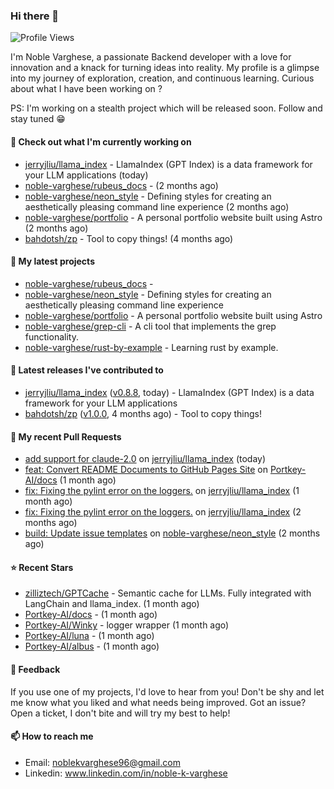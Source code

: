 ### Hi there 👋
![Profile Views](https://komarev.com/ghpvc/?username=noble-varghese&label=PROFILE+VIEWS)

I'm Noble Varghese, a passionate Backend developer with a love for innovation and a knack for turning ideas into reality. My profile is a glimpse into my journey of exploration, creation, and continuous learning. Curious about what I have been working on ?

PS: I'm working on a stealth project which will be released soon. Follow and stay tuned 😁

#### 👷 Check out what I'm currently working on

- [jerryjliu/llama_index](https://github.com/jerryjliu/llama_index) - LlamaIndex (GPT Index) is a data framework for your LLM applications (today)
- [noble-varghese/rubeus_docs](https://github.com/noble-varghese/rubeus_docs) -  (2 months ago)
- [noble-varghese/neon_style](https://github.com/noble-varghese/neon_style) - Defining styles for creating an aesthetically pleasing command line experience (2 months ago)
- [noble-varghese/portfolio](https://github.com/noble-varghese/portfolio) - A personal portfolio website built using Astro (2 months ago)
- [bahdotsh/zp](https://github.com/bahdotsh/zp) - Tool to copy things! (4 months ago)

#### 🌱 My latest projects

- [noble-varghese/rubeus_docs](https://github.com/noble-varghese/rubeus_docs) - 
- [noble-varghese/neon_style](https://github.com/noble-varghese/neon_style) - Defining styles for creating an aesthetically pleasing command line experience
- [noble-varghese/portfolio](https://github.com/noble-varghese/portfolio) - A personal portfolio website built using Astro
- [noble-varghese/grep-cli](https://github.com/noble-varghese/grep-cli) - A cli tool that implements the grep functionality.
- [noble-varghese/rust-by-example](https://github.com/noble-varghese/rust-by-example) - Learning rust by example.

#### 🔭 Latest releases I've contributed to

- [jerryjliu/llama_index](https://github.com/jerryjliu/llama_index) ([v0.8.8](https://github.com/jerryjliu/llama_index/releases/tag/v0.8.8), today) - LlamaIndex (GPT Index) is a data framework for your LLM applications
- [bahdotsh/zp](https://github.com/bahdotsh/zp) ([v1.0.0](https://github.com/bahdotsh/zp/releases/tag/v1.0.0), 4 months ago) - Tool to copy things!

#### 🔨 My recent Pull Requests

- [add support for claude-2.0](https://github.com/jerryjliu/llama_index/pull/7373) on [jerryjliu/llama_index](https://github.com/jerryjliu/llama_index) (today)
- [feat: Convert README Documents to GitHub Pages Site](https://github.com/Portkey-AI/docs/pull/7) on [Portkey-AI/docs](https://github.com/Portkey-AI/docs) (1 month ago)
- [fix: Fixing the pylint error on the loggers.](https://github.com/jerryjliu/llama_index/pull/6603) on [jerryjliu/llama_index](https://github.com/jerryjliu/llama_index) (1 month ago)
- [fix: Fixing the pylint error on the loggers.](https://github.com/jerryjliu/llama_index/pull/6549) on [jerryjliu/llama_index](https://github.com/jerryjliu/llama_index) (2 months ago)
- [build: Update issue templates](https://github.com/noble-varghese/neon_style/pull/27) on [noble-varghese/neon_style](https://github.com/noble-varghese/neon_style) (2 months ago)


#### ⭐ Recent Stars

- [zilliztech/GPTCache](https://github.com/zilliztech/GPTCache) - Semantic cache for LLMs. Fully integrated with LangChain and llama_index.  (1 month ago)
- [Portkey-AI/docs](https://github.com/Portkey-AI/docs) -  (1 month ago)
- [Portkey-AI/Winky](https://github.com/Portkey-AI/Winky) - logger wrapper (1 month ago)
- [Portkey-AI/luna](https://github.com/Portkey-AI/luna) -  (1 month ago)
- [Portkey-AI/albus](https://github.com/Portkey-AI/albus) -  (1 month ago)

#### 💬 Feedback

If you use one of my projects, I'd love to hear from you! Don't be shy and let me know what you liked and what needs being improved. Got an issue? Open a ticket, I don't bite and will try my best to help!

#### 📫 How to reach me

- Email: noblekvarghese96@gmail.com
- Linkedin: www.linkedin.com/in/noble-k-varghese
